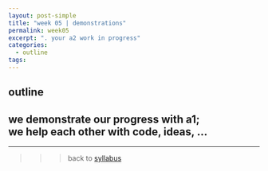 ```yaml
---
layout: post-simple
title: "week 05 | demonstrations"
permalink: week05
excerpt: ". your a2 work in progress"
categories:
  - outline
tags:
---
```


## outline

we demonstrate our progress with a1;    
we help each other with code, ideas, ...
---
---

>>> back to [syllabus](../aru2018#syllabus)
